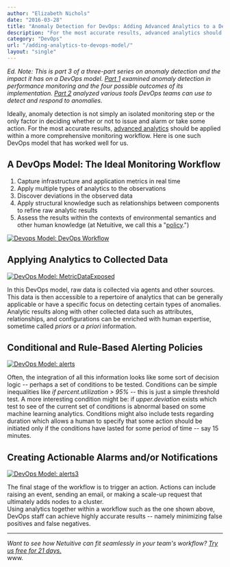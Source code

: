 ```yaml
---
author: "Elizabeth Nichols"
date: "2016-03-28"
title: "Anomaly Detection for DevOps: Adding Advanced Analytics to a DevOps Model"
description: "For the most accurate results, advanced analytics should be applied within a comprehensive monitoring workflow. Here is one such DevOps model."
category: "DevOps"
url: "/adding-analytics-to-devops-model/"
layout: "single"
---
```



*Ed. Note: This is part 3 of a three-part series on anomaly detection and the impact it has on a DevOps model.  [Part 1](https://www.metricly.com/what-is-anomaly-detection) examined anomaly detection in performance monitoring and the four possible outcomes of its implementation. [Part 2](https://www.metricly.com/3-types-anomaly-detection-monitoring-tools) analyzed various tools DevOps teams can use to detect and respond to anomalies.*

Ideally, anomaly detection is not simply an isolated monitoring step or the only factor in deciding whether or not to issue and alarm or take some action. For the most accurate results, [advanced analytics](https://www.metricly.com/product) should be applied within a more comprehensive monitoring workflow. Here is one such DevOps model that has worked well for us.

A DevOps Model: The Ideal Monitoring Workflow
---------------------------------------------

1.  Capture infrastructure and application metrics in real time
2.  Apply multiple types of analytics to the observations
3.  Discover deviations in the observed data
4.  Apply structural knowledge such as relationships between components to refine raw analytic results
5.  Assess the results within the contexts of environmental semantics and other human knowledge (at Netuitive, we call this a "[policy](https://help.netuitive.com/Content/Policies/policies.htm).")

[![Devops Model: DevOps Workflow](https://www.metricly.comhttps://s3-us-west-2.amazonaws.com/com-netuitive-app-usw2-public/wp-content/uploads/2016/05/workflowPNG-1024x659.png)](https://www.metricly.comhttps://s3-us-west-2.amazonaws.com/com-netuitive-app-usw2-public/wp-content/uploads/2016/05/workflowPNG.png)

Applying Analytics to Collected Data
------------------------------------

[![DevOps Model: MetricDataExposed](https://www.metricly.comhttps://s3-us-west-2.amazonaws.com/com-netuitive-app-usw2-public/wp-content/uploads/2016/03/MetricDataExposed.jpg)](https://www.metricly.comhttps://s3-us-west-2.amazonaws.com/com-netuitive-app-usw2-public/wp-content/uploads/2016/03/MetricDataExposed.jpg)

In this DevOps model, raw data is collected via agents and other sources. This data is then accessible to a repertoire of analytics that can be generally applicable or have a specific focus on detecting certain types of anomalies. Analytic results along with other collected data such as attributes, relationships, and configurations can be enriched with human expertise, sometime called *priors* or *a priori* information.

Conditional and Rule-Based Alerting Policies
--------------------------------------------

[![DevOps Model: alerts](https://www.metricly.comhttps://s3-us-west-2.amazonaws.com/com-netuitive-app-usw2-public/wp-content/uploads/2016/05/alerts-1024x438.png)](https://www.metricly.comhttps://s3-us-west-2.amazonaws.com/com-netuitive-app-usw2-public/wp-content/uploads/2016/05/alerts.png)

Often, the integration of all this information looks like some sort of decision logic -- perhaps a set of conditions to be tested. Conditions can be simple inequalities like *if percent.utilization > 95%* -- this is just a simple threshold test. A more interesting condition might be: if *upper.deviation* exists which test to see of the current set of conditions is abnormal based on some machine learning analytics. Conditions might also include tests regarding duration which allows a human to specify that some action should be initiated only if the conditions have lasted for some period of time -- say 15 minutes.

Creating Actionable Alarms and/or Notifications
-----------------------------------------------

[![DevOps Model: alerts3](https://www.metricly.comhttps://s3-us-west-2.amazonaws.com/com-netuitive-app-usw2-public/wp-content/uploads/2016/05/alerts3-1024x182.png)](https://www.metricly.comhttps://s3-us-west-2.amazonaws.com/com-netuitive-app-usw2-public/wp-content/uploads/2016/05/alerts3.png)

The final stage of the workflow is to trigger an action. Actions can include raising an event, sending an email, or making a scale-up request that ultimately adds nodes to a cluster.\
Using analytics together within a workflow such as the one shown above, DevOps staff can achieve highly accurate results -- namely minimizing false positives and false negatives.

* * * * *

*Want to see how Netuitive can fit seamlessly in your team's workflow? [Try us free for 21 days.](https://www.metricly.com/signup)*\
www.
